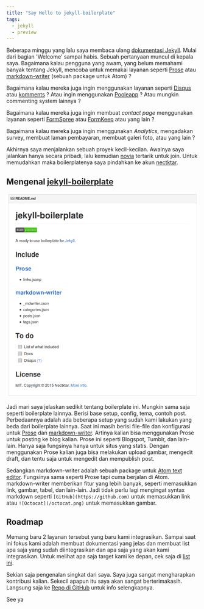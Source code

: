 ```yaml
---
title: "Say Hello to jekyll-boilerplate"
tags:
  - jekyll
  - preview
---
```

Beberapa minggu yang lalu saya membaca ulang [dokumentasi Jekyll](http://jekyllrb.com). Mulai dari bagian 'Welcome' sampai habis. Sebuah pertanyaan muncul di kepala saya. Bagaimana kalau pengguna yang awam, yang belum memahami banyak tentang Jekyll, mencoba untuk memakai layanan seperti [Prose](http://prose.io) atau [markdown-writer](http://github.com/zhuochun/md-writer) (sebuah package untuk Atom) ?

Bagaimana kalau mereka juga ingin menggunakan layanan seperti [Disqus](http://disqus.com) atau [komments](http://komments.net) ? Atau ingin menggunakan [Pooleapp](http://pooleapp.com) ? Atau mungkin commenting system lainnya ?

Bagaimana kalau mereka juga ingin membuat *contact page* menggunakan layanan seperti [FormSpree](http://formspree.io/) atau [FormKeep](http://formkeep.com/) atau yang lain ?

Bagaimana kalau mereka juga ingin menggunakan *Analytics*, mengadakan survey, membuat laman pembayaran, membuat galeri foto, atau yang lain ?

<!--more-->

Akhirnya saya menjalankan sebuah proyek kecil-kecilan. Awalnya saya jalankan hanya secara pribadi, lalu kemudian [novia](http://github.com/noviandiani) tertarik untuk join. Untuk memudahkan maka boilerplatenya saya pindahkan ke akun [nectktar](http://github.com/nectktar).

## Mengenal [jekyll-boilerplate](http://github.com/nectktar/jekyll-boilerplate)

![jekyll-boilerplate](/assets/img/jekyll-boilerplate.png)

Jadi mari saya jelaskan sedikit tentang boilerplate ini. Mungkin sama saja seperti boilerplate lainnya. Berisi base setup, config, tema, contoh post. Perbedaannya adalah ada beberapa setup yang sudah kami lakukan yang beda dari boilerplate lainnya. Saat ini masih berisi file-file dan konfigurasi untuk [Prose](http://prose.io) dan [markdown-writer](http://github.com/zhuochun/md-writer). Artinya kalian bisa menggunakan Prose untuk posting ke blog kalian. Prose ini seperti Blogspot, Tumblr, dan lain-lain. Hanya saja fungsinya hanya untuk situs yang statis. Dengan menggunakan Prose kalian juga bisa melakukan upload gambar, mengedit draft, dan tentu saja untuk mengedit dan mempublish post.

Sedangkan markdown-writer adalah sebuah package untuk [Atom text editor](http://atom.io). Fungsinya sama seperti Prose tapi cuma berjalan di Atom. markdown-writer memberikan fitur yang lebih banyak, seperti memasukkan link, gambar, tabel, dan lain-lain. Jadi tidak perlu lagi mengingat syntax markdown seperti `[GitHub](https://github.com)` untuk memasukkan link atau `![Octocat](/octocat.png)` untuk memasukkan gambar.

## Roadmap

Memang baru 2 layanan tersebut yang baru kami integrasikan. Sampai saat ini fokus kami adalah membuat dokumentasi yang jelas dan membuat list apa saja yang sudah diintegrasikan dan apa saja yang akan kami integrasikan. Untuk melihat apa saja target kami ke depan, cek saja di [list ini](https://github.com/nectktar/jekyll-boilerplate#to-do).

Sekian saja pengenalan singkat dari saya. Saya juga sangat mengharapkan kontribusi kalian. Sekecil apapun itu saya akan sangat berterimakasih. Langsung saja ke [Repo di GitHub](https://github.com/nectktar/jekyll-boilerplate) untuk info selengkapnya.

See ya
